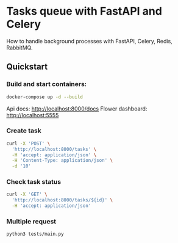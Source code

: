 # Tasks queue with FastAPI and Celery

How to handle background processes with FastAPI, Celery, Redis, RabbitMQ.

## Quickstart

### Build and start containers:

```sh
docker-compose up -d --build
```

Api docs: [http://localhost:8000/docs](http://localhost:8000/docs)
Flower dashboard: [http://localhost:5555](http://localhost:5555)

### Create task

```sh
curl -X 'POST' \
  'http://localhost:8000/tasks' \
  -H 'accept: application/json' \
  -H 'Content-Type: application/json' \
  -d '10'
```

### Check task status

```sh
curl -X 'GET' \
  'http://localhost:8000/tasks/${id}' \
  -H 'accept: application/json'
```

### Multiple request
```sh
python3 tests/main.py
```
